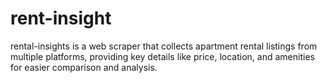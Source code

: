 # rent-insight
rental-insights is a web scraper that collects apartment rental listings from multiple platforms, providing key details like price, location, and amenities for easier comparison and analysis.
